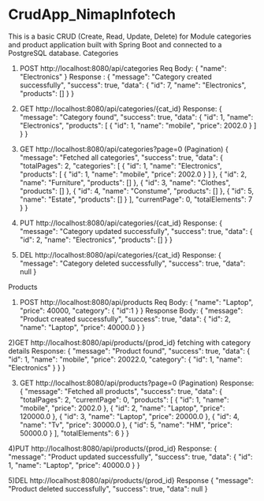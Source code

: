 # CrudApp_NimapInfotech
This is a basic CRUD (Create, Read, Update, Delete) for Module categories and product  application built with Spring Boot and connected to a PostgreSQL database.
Categories
1) POST http://localhost:8080/api/categories
Req Body:
{
  "name": "Electronics"
}
Response :
{
    "message": "Category created successfully",
    "success": true,
    "data": {
        "id": 7,
        "name": "Electronics",
        "products": []
    }
}


2) GET http://localhost:8080/api/categories/{cat_id}
Response:
{
    "message": "Category found",
    "success": true,
    "data": {
        "id": 1,
        "name": "Electronics",
        "products": [
            {
                "id": 1,
                "name": "mobile",
                "price": 2002.0
            }
        ]
    }
}


3) GET http://localhost:8080/api/categories?page=0   (Pagination)
{
    "message": "Fetched all categories",
    "success": true,
    "data": {
        "totalPages": 2,
        "categories": [
            {
                "id": 1,
                "name": "Electronics",
                "products": [
                    {
                        "id": 1,
                        "name": "mobile",
                        "price": 2002.0
                    }
]
            },
            {
                "id": 2,
                "name": "Furniture",
                "products": []
            },
            {
                "id": 3,
                "name": "Clothes",
                "products": []
            },
            {
                "id": 4,
                "name": "Constume",
                "products": []
            },
            {
                "id": 5,
                "name": "Estate",
                "products": []
            }
        ],
        "currentPage": 0,
        "totalElements": 7
    }
}


4) PUT http://localhost:8080/api/categories/{cat_id}
Response:
{
    "message": "Category updated successfully",
    "success": true,
    "data": {
        "id": 2,
        "name": "Electronics",
        "products": []
    }
}


5) DEL http://localhost:8080/api/categories/{cat_id}
Response:
{
    "message": "Category deleted successfully",
    "success": true,
    "data": null
}


Products 
1) POST http://localhost:8080/api/products
Req Body:
{
  "name": "Laptop",
  "price": 40000,
  "category": {
    "id":1
  }
}
Response Body:
{
    "message": "Product created successfully",
    "success": true,
    "data": {
        "id": 2,
        "name": "Laptop",
        "price": 40000.0
    }
}


2)GET http://localhost:8080/api/products/{prod_id}  fetching with category details
Response:
{
    "message": "Product found",
    "success": true,
    "data": {
        "id": 1,
        "name": "mobile",
        "price": 20022.0,
        "category": {
            "id": 1,
            "name": "Electronics"
        }
    }
}

3) GET http://localhost:8080/api/products?page=0   (Pagination)
Response:
{
    "message": "Fetched all products",
    "success": true,
    "data": {
        "totalPages": 2,
        "currentPage": 0,
        "products": [
            {
                "id": 1,
                "name": "mobile",
                "price": 2002.0
            },
            {
                "id": 2,
                "name": "Laptop",
                "price": 120000.0
            },
            {
                "id": 3,
                "name": "Laptop",
                "price": 20000.0
            },
            {
                "id": 4,
                "name": "Tv",
                "price": 30000.0
            },
            {
                "id": 5,
                "name": "HM",
                "price": 50000.0
            }
        ],
        "totalElements": 6
    }
}


4)PUT http://localhost:8080/api/products/{prod_id}
Response:
{
    "message": "Product updated successfully",
    "success": true,
    "data": {
        "id": 1,
        "name": "Laptop",
        "price": 40000.0
    }
}

5)DEL http://localhost:8080/api/products/{prod_id}
Response
{
    "message": "Product deleted successfully",
    "success": true,
    "data": null
}


